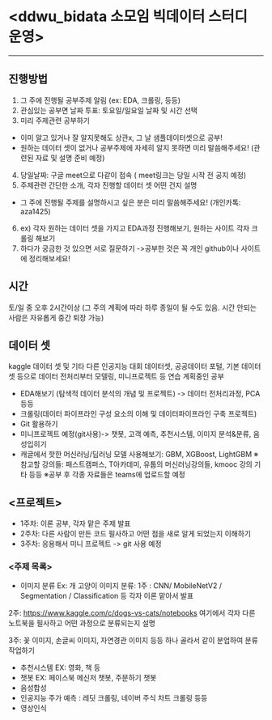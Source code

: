 # <ddwu_bidata 소모임 빅데이터 스터디 운영>
---
## 진행방법
1. 그 주에 진행될 공부주제 알림 (ex: EDA, 크롤링, 등등)
2. 관심있는 공부면 날짜 투표: 토요일/일요일 날짜 및 시간 선택 
3. 미리 주제관련 공부하기 
- 이미 알고 있거나 잘 알지못해도 상관x, 그 날 샘플데이터셋으로 공부!
- 원하는 데이터 셋이 없거나 공부주제에 자세히 알지 못하면 미리 말씀해주세요! (관련된 자료 및 설명 준비 예정)
4. 당일날짜: 구글 meet으로 다같이 접속 ( meet링크는 당일 시작 전 공지 예정)
5. 주제관련 간단한 소개, 각자 진행할 데이터 셋 어떤 건지 설명
- 그 주에 진행될 주제를 설명하시고 싶은 분은 미리 말씀해주세요! (개인카톡: aza1425)
6. ex) 각자 원하는 데이터 셋을 가지고 EDA과정 진행해보기, 원하는 사이트 각자 크롤링 해보기 
7. 하다가 궁금한 것 있으면 서로 질문하기 
->공부한 것은 꼭 개인 github이나 사이트에 정리해보세요! 
## 시간
토/일 중 오후 2시간이상 (그 주의 계획에 따라 하루 종일이 될 수도 있음. 
시간 안되는 사람은 자유롭게 중간 퇴장 가능) 
## 데이터 셋
kaggle 데이터 셋 및 기타 다른 인공지능 대회 데이터셋, 공공데이터 포털, 기본 데이터 셋 등으로 데이터 전처리부터 모델링, 미니프로젝트 등 연습
계획중인 공부
-	EDA해보기 (탐색적 데이터 분석의 개념 및 프로젝트) -> 데이터 전처리과정, PCA 등등
-	크롤링(데이터 파이프라인 구성 요소의 이해 및 데이터파이프라인 구축 프로젝트)
-	Git 활용하기
-	미니프로젝트 예정(git사용)-> 챗봇, 고객 예측, 추천시스템, 이미지 분석&분류, 음성입히기
-	캐글에서 핫한 머신러닝/딥러닝 모델 사용해보기: GBM, XGBoost, LightGBM
※참고할 강의들: 패스트캠퍼스, T아카데미, 유툽의 머신러닝강의들, kmooc 강의 기타 등등
※공부 후 각종 자료들은 teams에 업로드할 예정

## <프로젝트> 
- 1주차: 이론 공부, 각자 맡은 주제 발표
- 2주차: 다른 사람이 만든 코드 필사하고 어떤 점을 새로 알게 되었는지 이해하기
- 3주차: 응용해서 미니 프로젝트 -> git 사용 예정

### <주제 목록>
-	이미지 분류
Ex:
개 고양이 이미지 분류:
  1주 : CNN/ MobileNetV2 / Segmentation / Classification 등 각자 이론 맡아서 발표 
  
  2주: https://www.kaggle.com/c/dogs-vs-cats/notebooks 여기에서 각자 다른 노트북을 필사하고 어떤 과정으로 분류되는지 설명
  
  3주: 꽃 이미지, 손글씨 이미지, 자연경관 이미지 등등 하나 골라서 같이 분업하여 분류작업하기

-	추천시스템
EX: 영화, 책 등
-	챗봇
EX: 페이스북 메신저 챗봇, 주문하기 챗봇 
-	음성합성
-	인공지능 주가 예측 : 레딧 크롤링, 네이버 주식 차트 크롤링 등등 
-	영상인식

